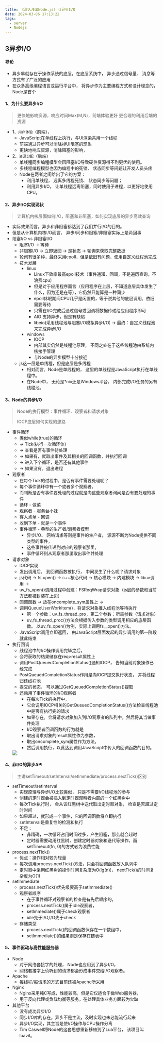 ```yaml
---
title: 《深入浅出Node.js》-3异步I/O
date: 2024-03-06 17:13:22
tags:
  - server
  - Nodejs
---
```

## 3异步I/O
#### 导论
- 异步早就存在于操作系统的底层，在底层系统中， 异步通过信号量、 消息等方式有了广泛的应用
- 在众多高级编程语言或运行平台中， 将异步作为主要编程方式和设计理念的， Node是首个

#### 1、为什么要异步I/O
> 更快地影响资源，响应时间Max(M,N)，前端体验更好
> 更合理的利用后端的资源
- 1、`用户体验`（前端），
  - JavaScript在单线程上执行，与UI渲染共用一个线程
  - 前端通过异步可以消除掉UI阻塞的现象
  - 更快地响应资源，消除阻塞的影响，
- 2、`资源分配`（后端）
  - 单线程同步编程模型会因阻塞I/O导致硬件资源得不到更优的使用。 
  - 多线程编程模型也因为编程中的死锁、 状态同步等问题让开发人员头疼
  - Node在两者之间给出了它的方案： 
    - 利用单线程， 远离多线程死锁、 状态同步等问题；
    - 利用异步I/O， 让单线程远离阻塞，同时使用子进程，以更好地使用CPU。

#### 2、异步I/O实现现状
> 计算机内核层面如何I/O，阻塞和非阻塞，如何实现底层的异步高效查询
- 实际效果而言，异步和非阻塞都达到了我们并行I/O的目的。 
- 但是从计算机内核I/O而言， 异步/同步和阻塞/非阻塞实际上是两回事
- 阻塞I/O vs 非阻塞I/O
  - 阻塞I/O -> 等待
  - 非阻塞I/O -> 立即返回 -> 是状态 -> 轮询来获取完整数据
  - 轮询有很多种，最终采用epoll，但是依旧有问题，使用自定义线程池完成
  - 技术发展
    - linux
      - Linux下效率最高epoll技术（事件通知、回调，不是遍历查询，不浪费cpu）
      - 但是对于应用程序而言（应用程序在上层，不知道底层具体发生了什么，因为还是在等），它仍然只能算是一种同步
      - epoll休眠期间CPU几乎是闲置的，等于说其他的底层调用，依旧需要等待
      - 只需在I/O完成后通过信号或回调将数据传递给应用程序即可
      - AIO 支持异步，但是有缺陷
      - libeio(采用线程池与阻塞I/O模拟异步I/O) -> 最终：自定义线程池来完成异步I/O
    - windows
      - IOCP
      - 内部其实仍然是线程池原理， 不同之处在于这些线程池由系统内核接手管理
      - 与Node的异步模型十分接近
  - js这一层是单线程，但是底层是多线程
    - 相对而言，Node是单线程的， 这里的单线程是JavaScript执行在单线程中。
    - 在Node中， 无论是*nix还是Windows平台， 内部完成I/O任务的另有线程池。

#### 3、Node的异步I/O
> Node的执行模型：事件循环、观察者和请求对象
> 
> IOCP底层如何实现的思路
- 事件循环
  - 类似while(true)的循环 
  - -> Tick(执行一次循环体) 
  - -> 查看是否有事件待处理
  - -> 如果有，就取出事件及其相关的回调函数，并执行回调
  - -> 进入下个循环，是否还有其他事件
  - -> 如果没有，退出进程
- 观察者
  - 在每个Tick的过程中，是否有事件需要处理呢？
  - 每个事件循环中有一个或者多个观察者， 
  - 而判断是否有事件要处理的过程就是向这些观察者询问是否有要处理的事件
  - 循环 - 做菜
  - 观察者 - 服务台小妹
  - 客人点单 - 回调
  - 收到下单 - 就是一个事件
  - 事件循环 - 典型的生产者/消费者模型
    - 异步I/O、 网络请求等则是事件的生产者， 源源不断为Node提供不同类型的事件， 
    - 这些事件被传递到对应的观察者那里， 
    - 事件循环则从观察者那里取出事件并处理
- 请求对象
  - IOCP实现
  - 发出调用后， 到回调函数被执行， 中间发生了什么呢？请求对象
  - js代码 -> fs.open() -> c++核心代码 -> 核心模块 -> 内建模块 -> libuv调用 ->
  - uv_fs_open()调用过程中创建：FSReqWrap请求对象（js层的参数和当前方法都被封装在上边）
  - 回调函数 -> 放在oncomplete_sym属性上 -> 
  - 调用QueueUserWorkItem()，将请求对象推入线程池等待执行
    - 第一个参数：uv_fs_thread_pro，第二个参数：所需参数（请求对象）
    - uv_fs_thread_proc()方法会根据传入参数的类型调用相应的底层函数。 以uv_fs_open()为例，实际上调用fs__open()方法。
  - JavaScript调用立即返回， 由JavaScript层面发起的异步调用的第一阶段就此结束
- 执行回调
  - 线程池中的I/O操作调用完毕之后， 
  - 会将获取的结果储存在req>result属性上
  - 调用PostQueuedCompletionStatus()通知IOCP， 告知当前对象操作已经完成
  - PostQueuedCompletionStatus作用是向IOCP提交执行状态， 并将线程归还线程池
  - 提交的状态， 可以通过GetQueuedCompletionStatus()提取
  - 还动用了事件循环的I/O观察者
    - 在每次Tick的执行中，
    - 它会调用IOCP相关的GetQueuedCompletionStatus()方法检查线程池中是否有执行完的请求
    - 如果存在，会将请求对象加入到I/O观察者的队列中，然后将其当做事件处理
    - I/O观察者回调函数的行为就是
    - 取出请求对象的result属性作为参数，
    - 取出oncomplete_sym属性作为方法， 
    - 然后调用执行，以此达到调用JavaScript中传入的回调函数的目的。
  <img src="@/front-end/Runtime/NodeJs/Book/3-IO/img/3.3.1.png">

#### 4、非I/O的异步API
> 主讲setTimeout/setInterval/setImmediate/process.nextTick()区别

- setTimeout/setInterval
  - 实现原理与异步I/O比较类似， 只是不需要I/O线程池的参与
  - 创建的定时器会被插入到定时器观察者内部的一个红黑树中
  - 每次Tick执行时， 会从该红黑树中迭代取出定时器对象， 检查是否超过定时时间
  - 如果超过，就形成一个事件，它的回调函数将立即执行
  - setInterval是重复性的检测和执行
  - 不足：
    - 非精确，一次循环占用时间过多，产生阻塞，那么就会超时
    - 定时器需要动用红黑树，创建定时器对象和迭代等操作，而setTimeout(fn, 0)的方式较为浪费性能
- process.nextTick()
  - 优点：操作相对较为轻量
  - 每次调用process.nextTick()方法，只会将回调函数放入队列中
  - 定时器中采用红黑树的操作时间复杂度为O(lg(n))， nextTick()的时间复杂度为O(1)
- setImmediate
  - process.nextTick()优先级要高于setImmediate()
  - 观察者顺序
    - 在于事件循环对观察者的检查是有先后顺序的， 
    - process.nextTick()属于idle观察者， 
    - setImmediate()属于check观察者
    - idle先于I/O,I/O先于check
  - 存储类型
    - process.nextTick()的回调函数保存在一个数组中， 
    - setImmediate()的结果则是保存在链表中

#### 5、事件驱动与高性能服务器
- Node
  - 对于网络套接字的处理， Node也应用到了异步I/O， 
  - 网络套接字上侦听到的请求都会形成事件交给I/O观察者。 
- Apache
  - 每线程/每请求的方式目前还被Apache所采用
- Nginx
  - Nginx采用纯C写成，性能较高，但是它仅适合于做Web服务器，
  - 用于反向代理或负载均衡等服务，在处理具体业务方面较为欠缺
- 其他平台
  - 没有成功异步I/O
  - 同步I/O库的存在，异步不是主流，及时实现也未必能流行起来
  - 异步I/O实现，其主旨是使I/O操作与CPU操作分离
  - Tim Caswell将Node的这套思想重新移植到了Lua平台， 该项目叫luavit。
